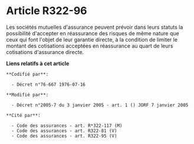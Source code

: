 # Article R322-96

Les sociétés mutuelles d'assurance peuvent prévoir dans leurs statuts la possibilité d'accepter en réassurance des risques de
même nature que ceux qui font l'objet de leur garantie directe, à la condition de limiter le montant des cotisations
acceptées en réassurance au quart de leurs cotisations d'assurance directe.

**Liens relatifs à cet article**

	**Codifié par**:

	  - Décret n°76-667 1976-07-16

	**Modifié par**:

	  - Décret n°2005-7 du 3 janvier 2005 - art. 1 () JORF 7 janvier 2005

	**Cité par**:

	  - Code des assurances - art. R*322-117 (M)
	  - Code des assurances - art. R322-81 (V)
	  - Code des assurances - art. R322-95 (V)
